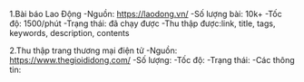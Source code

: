 1.Bài báo Lao Động
-Nguồn: https://laodong.vn/
-Số lượng bài: 10k+
-Tốc độ: 1500/phút
-Trạng thái: đã chạy được
-Thu thập được:link, title, tags, keywords, description, contents

2.Thu thập trang thương mại điện tử
-Nguồn: https://www.thegioididong.com/
-Số lượng: 
-Tốc độ:
-Trạng thái:
-Các thông tin:
